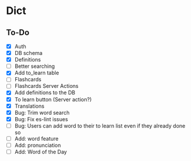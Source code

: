 # Dict

## To-Do
- [x] Auth
- [x] DB schema
- [x] Definitions
- [ ] Better searching
- [x] Add to_learn table
- [ ] Flashcards
- [ ] Flashcards Server Actions
- [x] Add definitions to the DB
- [x] To learn button (Server action?)
- [x] Translations
- [x] Bug: Trim word search
- [X] Bug: Fix es-lint issues
- [ ] Bug: Users can add word to their to learn list even if they already done so
- [ ] Add: word feature
- [ ] Add: pronunciation
- [ ] Add: Word of the Day
